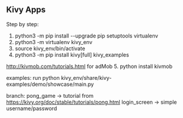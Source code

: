 Kivy Apps
---------

Step by step:
1. python3 -m pip install --upgrade pip setuptools virtualenv
2. python3 -m virtualenv kivy_env
3. source kivy_env/bin/activate
4. python3 -m pip install kivy[full] kivy_examples

http://kivmob.com/tutorials.html for adMob
5. python install kivmob

examples: run python kivy_env/share/kivy-examples/demo/showcase/main.py

branch:
pong_game -> tutorial from https://kivy.org/doc/stable/tutorials/pong.html
login_screen -> simple username/password


